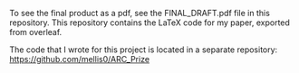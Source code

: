 To see the final product as a pdf, see the FINAL_DRAFT.pdf file in this repository. This repository contains the LaTeX code for my paper, exported from overleaf. 

The code that I wrote for this project is located in a separate repository: https://github.com/mellis0/ARC_Prize
